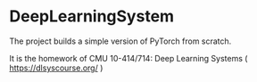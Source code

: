 # DeepLearningSystem

The project builds a simple version of PyTorch from scratch.

It is the homework of CMU 10-414/714: Deep Learning Systems ( https://dlsyscourse.org/ )
